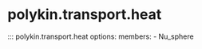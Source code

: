 # polykin.transport.heat

::: polykin.transport.heat
    options:
        members:
            - Nu_sphere
